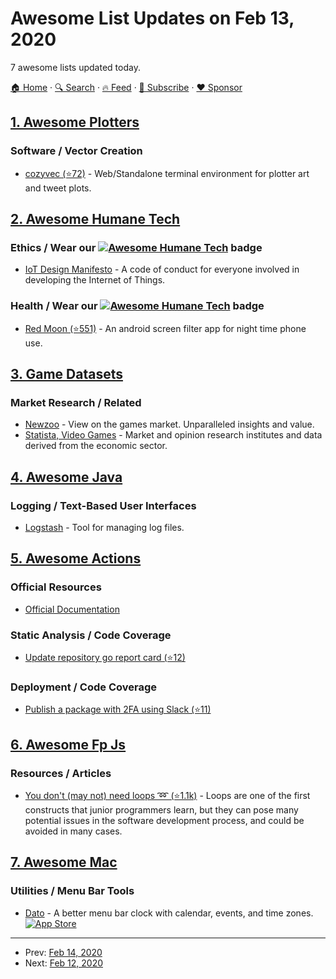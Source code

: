 # Awesome List Updates on Feb 13, 2020

7 awesome lists updated today.

[🏠 Home](/README.md) · [🔍 Search](https://www.trackawesomelist.com/search/) · [🔥 Feed](https://www.trackawesomelist.com/rss.xml) · [📮 Subscribe](https://trackawesomelist.us17.list-manage.com/subscribe?u=d2f0117aa829c83a63ec63c2f&id=36a103854c) · [❤️  Sponsor](https://github.com/sponsors/theowenyoung)



## [1. Awesome Plotters](/content/beardicus/awesome-plotters/README.md)

### Software / Vector Creation

*   [cozyvec (⭐72)](https://github.com/brubsby/cozyvec) - Web/Standalone terminal environment for plotter art and tweet plots.

## [2. Awesome Humane Tech](/content/humanetech-community/awesome-humane-tech/README.md)

### Ethics / Wear our   [![Awesome Humane Tech](https://raw.githubusercontent.com/humanetech-community/awesome-humane-tech/main/humane-tech-badge.svg?sanitize=true)](https://github.com/humanetech-community/awesome-humane-tech)   badge

*   [IoT Design Manifesto](https://www.iotmanifesto.com/) - A code of conduct for everyone involved in developing the Internet of Things.

### Health / Wear our   [![Awesome Humane Tech](https://raw.githubusercontent.com/humanetech-community/awesome-humane-tech/main/humane-tech-badge.svg?sanitize=true)](https://github.com/humanetech-community/awesome-humane-tech)   badge

*   [Red Moon (⭐551)](https://github.com/LibreShift/red-moon) - An android screen filter app for night time phone use.

## [3. Game Datasets](/content/leomaurodesenv/game-datasets/README.md)

### Market Research / Related

*   [Newzoo](https://newzoo.com/) - View on the games market. Unparalleled insights and value.
*   [Statista, Video Games](https://www.statista.com/topics/868/video-games/) - Market and opinion research institutes and data derived from the economic sector.

## [4. Awesome Java](/content/akullpp/awesome-java/README.md)

### Logging / Text-Based User Interfaces

*   [Logstash](https://www.elastic.co/logstash) - Tool for managing log files.

## [5. Awesome Actions](/content/sdras/awesome-actions/README.md)

### Official Resources

*   [Official Documentation](https://help.github.com/en/actions)

### Static Analysis / Code Coverage

*   [Update repository go report card (⭐12)](https://github.com/creekorful/goreportcard-action)

### Deployment / Code Coverage

*   [Publish a package with 2FA using Slack (⭐11)](https://github.com/erezrokah/2fa-with-slack-action)

## [6. Awesome Fp Js](/content/stoeffel/awesome-fp-js/README.md)

### Resources / Articles

*   [You don't (may not) need loops ➿ (⭐1.1k)](https://github.com/you-dont-need/You-Dont-Need-Loops) - Loops are one of the first constructs that junior programmers learn, but they can pose many potential issues in the software development process, and could be avoided in many cases.

## [7. Awesome Mac](/content/jaywcjlove/awesome-mac/README.md)

### Utilities / Menu Bar Tools

*   [Dato](https://sindresorhus.com/dato) - A better menu bar clock with calendar, events, and time zones. [![App Store](https://jaywcjlove.github.io/sb/ico/min-app-store.svg "App Store Software")](https://apps.apple.com/us/app/dato/id1470584107)

---

- Prev: [Feb 14, 2020](/content/2020/02/14/README.md)
- Next: [Feb 12, 2020](/content/2020/02/12/README.md)
